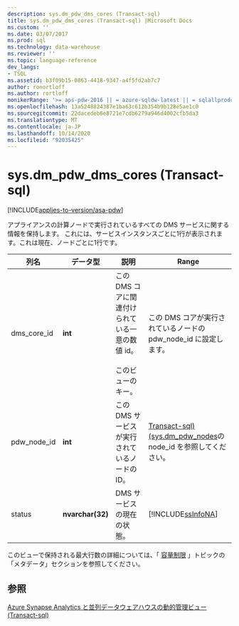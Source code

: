 ```yaml
---
description: sys.dm_pdw_dms_cores (Transact-sql)
title: sys.dm_pdw_dms_cores (Transact-sql) |Microsoft Docs
ms.custom: ''
ms.date: 03/07/2017
ms.prod: sql
ms.technology: data-warehouse
ms.reviewer: ''
ms.topic: language-reference
dev_langs:
- TSQL
ms.assetid: b3f09b15-0863-4418-9347-a4f5fd2ab7c7
author: ronortloff
ms.author: rortloff
monikerRange: '>= aps-pdw-2016 || = azure-sqldw-latest || = sqlallproducts-allversions'
ms.openlocfilehash: 13a5248824387e1ba63c612b354b9b128e5ae1c0
ms.sourcegitcommit: 22dacedeb6e8721e7cdb6279a946d4002cfb5da3
ms.translationtype: MT
ms.contentlocale: ja-JP
ms.lasthandoff: 10/14/2020
ms.locfileid: "92035425"
---
```

# <a name="sysdm_pdw_dms_cores-transact-sql"></a>sys.dm_pdw_dms_cores (Transact-sql)
[!INCLUDE[applies-to-version/asa-pdw](../../includes/applies-to-version/asa-pdw.md)]

  アプライアンスの計算ノードで実行されているすべての DMS サービスに関する情報を保持します。 これには、サービスインスタンスごとに1行が表示されます。これは現在、ノードごとに1行です。  
  
|列名|データ型|説明|Range|  
|-----------------|---------------|-----------------|-----------|  
|dms_core_id|**int**|この DMS コアに関連付けられている一意の数値 id。<br /><br /> このビューのキー。|この DMS コアが実行されているノードの pdw_node_id に設定します。|  
|pdw_node_id|**int**|この DMS サービスが実行されているノードの ID。|[Transact-sql&#41;&#40;sys.dm_pdw_nodes](../../relational-databases/system-dynamic-management-views/sys-dm-pdw-nodes-transact-sql.md)の node_id を参照してください。|  
|status|**nvarchar(32)**|DMS サービスの現在の状態。|[!INCLUDE[ssInfoNA](../../includes/ssinfona-md.md)]|  
  
 このビューで保持される最大行数の詳細については、「 [容量制限](/azure/sql-data-warehouse/sql-data-warehouse-service-capacity-limits#metadata) 」トピックの「メタデータ」セクションを参照してください。  
  
## <a name="see-also"></a>参照  
 [Azure Synapse Analytics と並列データウェアハウスの動的管理ビュー &#40;Transact-sql&#41;](../../relational-databases/system-dynamic-management-views/sql-and-parallel-data-warehouse-dynamic-management-views.md)  
  
  
